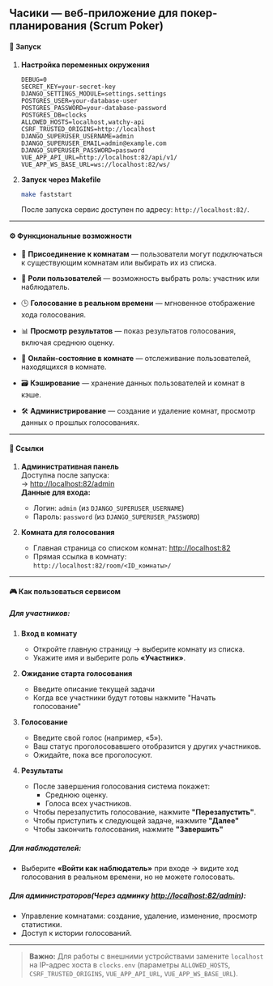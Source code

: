 Часики — веб-приложение для покер-планирования (Scrum Poker)  
---

#### 🚀 **Запуск**  
1. **Настройка переменных окружения**  
	```env
    DEBUG=0
    SECRET_KEY=your-secret-key
    DJANGO_SETTINGS_MODULE=settings.settings
    POSTGRES_USER=your-database-user
    POSTGRES_PASSWORD=your-database-password
    POSTGRES_DB=clocks
    ALLOWED_HOSTS=localhost,watchy-api
    CSRF_TRUSTED_ORIGINS=http://localhost
    DJANGO_SUPERUSER_USERNAME=admin
    DJANGO_SUPERUSER_EMAIL=admin@example.com
    DJANGO_SUPERUSER_PASSWORD=password
    VUE_APP_API_URL=http://localhost:82/api/v1/
    VUE_APP_WS_BASE_URL=ws://localhost:82/ws/
    ```
2. **Запуск через Makefile**  
   ```bash 
   make faststart
   ```
   После запуска сервис доступен по адресу: `http://localhost:82/`.

---

#### ⚙️ Функциональные возможности

- 🧩 **Присоединение к комнатам** — пользователи могут подключаться к существующим комнатам или выбирать их из списка.
    
- 👥 **Роли пользователей** — возможность выбрать роль: участник или наблюдатель.
    
- 🕒 **Голосование в реальном времени** — мгновенное отображение хода голосования.
    
- 📊 **Просмотр результатов** — показ результатов голосования, включая среднюю оценку.
    
- 🔄 **Онлайн-состояние в комнате** — отслеживание пользователей, находящихся в комнате.
     
- 🗃 **Кэширование** — хранение данных пользователей и комнат в кэше.
    
- 🛠 **Администрирование** — создание и удаление комнат, просмотр данных о прошлых голосованиях.

---

#### 🔗 **Ссылки**  
1. **Административная панель**  
   Доступна после запуска:  
   → [http://localhost:82/admin](http://localhost:82/admin)  
   **Данные для входа:**  
   - Логин: `admin` (из `DJANGO_SUPERUSER_USERNAME`)  
   - Пароль: `password` (из `DJANGO_SUPERUSER_PASSWORD`)  

2. **Комната для голосования**  
   - Главная страница со списком комнат: [http://localhost:82](http://localhost:82)  
   - Прямая ссылка в комнату: `http://localhost:82/room/<ID_комнаты>/`  

---

#### 🎮 **Как пользоваться сервисом**  
##### Для участников:  
1. **Вход в комнату**  
    - Откройте главную страницу → выберите комнату из списка.  
    - Укажите имя и выберите роль **«Участник»**.  

2.  **Ожидание старта голосования**
    - Введите описание текущей задачи
    - Когда все участники будут готовы нажмите "Начать голосование"

3. **Голосование**  
   - Введите свой голос (например, «5»).  
   - Ваш статус проголосовавшего отобразится у других участников.
   - Ожидайте, пока все проголосуют.  

4. **Результаты**  
   - После завершения голосования система покажет:  
     - Среднюю оценку.
     - Голоса всех участников.
   - Чтобы перезапустить голосование, нажмите **"Перезапустить"**.
   - Чтобы приступить к следующей задаче, нажмите **"Далее"**
   - Чтобы закончить голосования, нажмите **"Завершить"**

##### Для наблюдателей:  
- Выберите **«Войти как наблюдатель»** при входе → видите ход голосования в реальном времени, но не можете голосовать.  

##### Для администраторов(Через админку [http://localhost:82/admin](http://localhost:82/admin)):  
   - Управление комнатами: создание, удаление, изменение, просмотр статистики.  
   - Доступ к истории голосований.

---

> **Важно:** Для работы с внешними устройствами замените `localhost` на IP-адрес хоста в `clocks.env` (параметры `ALLOWED_HOSTS`, `CSRF_TRUSTED_ORIGINS`, `VUE_APP_API_URL`, `VUE_APP_WS_BASE_URL`).
